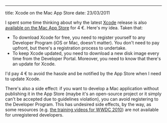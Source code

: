 --- 
title: Xcode on the Mac App Store
date: 23/03/2011

I spent some time thinking about why the latest [Xcode](http://developer.apple.com/xcode/) release is also [available on the Mac App Store](http://itunes.apple.com/it/app/xcode/id422352214?mt=12) for 4 €.
Here's my idea. Taken that:

- To download Xcode for free, you need to register yourself to any Developer Program (iOS or Mac, doesn't matter). You don't need to pay upfront, but there's a registration process to undertake.
- To keep Xcode updated, you need to download a new disk image every time from the Developer Portal. Moreover, you need to know that there's an update for Xcode.

I'd pay 4 € to avoid the hassle and be notified by the App Store when I need to update Xcode.

There's also a side effect: if you want to develop a Mac application without publishing it in the App Store (maybe it's an open-source project or it simply can't be accepted due to guidelines violation), you can avoid registering to the Developer Program. This has undesired side effects, by the way, as some resources (e.g. [the training videos for WWDC 2010](http://developer.apple.com/videos/wwdc/2010/)) are not available for unregistered developers.